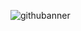 ![githubanner](https://user-images.githubusercontent.com/65476715/115986697-69eb0c80-a5a9-11eb-8729-54118d93433b.png)

